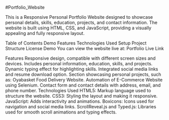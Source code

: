 #Portfolio_Website

This is a Responsive Personal Portfolio Website designed to showcase personal details, skills, education, projects, and contact information. The website is built using HTML, CSS, and JavaScript, providing a visually appealing and fully responsive layout.

Table of Contents
Demo
Features
Technologies Used
Setup
Project Structure
License
Demo
You can view the website live at: Portfolio Live Link

Features
Responsive design, compatible with different screen sizes and devices.
Includes personal information, education, skills, and projects.
Dynamic typing effect for highlighting skills.
Integrated social media links and resume download option.
Section showcasing personal projects, such as:
Oyabasket Food Delivery Website.
Automation of E-Commerce Website using Selenium.
Contact form and contact details with address, email, and phone number.
Technologies Used
HTML5: Markup language used to structure the website.
CSS3: Styling the layout and making it responsive.
JavaScript: Adds interactivity and animations.
Boxicons: Icons used for navigation and social media links.
ScrollReveal.js and Typed.js: Libraries used for smooth scroll animations and typing effects.
